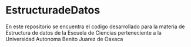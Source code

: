 # EstructuradeDatos
En este repositorio se encuentra el codigo desarrollado para la materia de Estructura de datos de la Escuela de Ciencias perteneciente a la Universidad Autonoma Benito Juarez de Oaxaca
